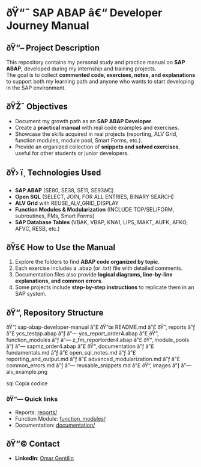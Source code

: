 ﻿# ðŸ“˜ SAP ABAP â€“ Developer Journey Manual

## ðŸ“– Project Description
This repository contains my personal study and practice manual on **SAP ABAP**, developed during my internship and training projects.  
The goal is to collect **commented code, exercises, notes, and explanations** to support both my learning path and anyone who wants to start developing in the SAP environment.

## ðŸŽ¯ Objectives
- Document my growth path as an **SAP ABAP Developer**.  
- Create a **practical manual** with real code examples and exercises.  
- Showcase the skills acquired in real projects (reporting, ALV Grid, function modules, module pool, Smart Forms, etc.).  
- Provide an organized collection of **snippets and solved exercises**, useful for other students or junior developers.  

## ðŸ› ï¸ Technologies Used
- **SAP ABAP** (SE80, SE38, SE11, SE93â€¦)  
- **Open SQL** (SELECT, JOIN, FOR ALL ENTRIES, BINARY SEARCH)  
- **ALV Grid** with REUSE_ALV_GRID_DISPLAY  
- **Function Modules & Modularization** (INCLUDE TOP/SEL/FORM, subroutines, FMs, Smart Forms)  
- **SAP Database Tables** (VBAK, VBAP, KNA1, LIPS, MAKT, AUFK, AFKO, AFVC, RESB, etc.)  

## ðŸš€ How to Use the Manual
1. Explore the folders to find **ABAP code organized by topic**.  
2. Each exercise includes a .abap (or .txt) file with detailed comments.  
3. Documentation files also provide **logical diagrams, line-by-line explanations, and common errors**.  
4. Some projects include **step-by-step instructions** to replicate them in an SAP system.  

## ðŸ“‚ Repository Structure
ðŸ“¦ sap-abap-developer-manual
â”£ ðŸ“œ README.md
â”£ ðŸ“‚ reports
â”ƒ â”£ ycs_testpp.abap
â”ƒ â”— ycs_report_order4.abap
â”£ ðŸ“‚ function_modules
â”ƒ â”— z_fm_reportorder4.abap
â”£ ðŸ“‚ module_pools
â”ƒ â”— sapmz_order4.abap
â”£ ðŸ“‚ documentation
â”ƒ â”£ fundamentals.md
â”ƒ â”£ open_sql_notes.md
â”ƒ â”£ reporting_and_output.md
â”ƒ â”£ advanced_modularization.md
â”ƒ â”£ common_errors.md
â”ƒ â”— reusable_snippets.md
â”£ ðŸ“‚ images
â”ƒ â”— alv_example.png

sql
Copia codice

### ðŸ”— Quick links
- Reports: [reports/](./reports)
- Function Module: [function_modules/](./function_modules)
- Documentation: [documentation/](./documentation)

## ðŸ“© Contact
- **LinkedIn**: [Omar Gentilin](https://www.linkedin.com/in/omar-gentilin-36472132b)

